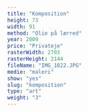 ```yaml
---
title: "Komposition"
height: 73
width: 91
method: "Olie på lærred"
year: 2009
price: "Privateje"
rasterWidth: 2703
rasterHeight: 2144
fileName: "IMG_1822.JPG"
medie: "maleri"
show: "yes"
slug: "komposition"
type: "art"
weight: "3"
---
```

